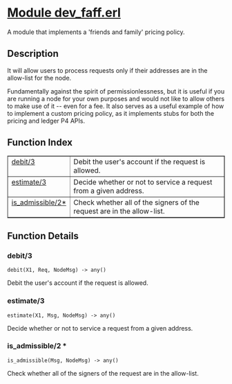 # [Module dev_faff.erl](https://github.com/permaweb/HyperBEAM/blob/main/src/dev_faff.erl)




A module that implements a 'friends and family' pricing policy.

<a name="description"></a>

## Description ##

It will allow users to process requests only if their addresses are
in the allow-list for the node.

Fundamentally against the spirit of permissionlessness, but it is useful if
you are running a node for your own purposes and would not like to allow
others to make use of it -- even for a fee. It also serves as a useful
example of how to implement a custom pricing policy, as it implements stubs
for both the pricing and ledger P4 APIs.<a name="index"></a>

## Function Index ##


<table width="100%" border="1" cellspacing="0" cellpadding="2" summary="function index"><tr><td valign="top"><a href="#debit-3">debit/3</a></td><td>Debit the user's account if the request is allowed.</td></tr><tr><td valign="top"><a href="#estimate-3">estimate/3</a></td><td>Decide whether or not to service a request from a given address.</td></tr><tr><td valign="top"><a href="#is_admissible-2">is_admissible/2*</a></td><td>Check whether all of the signers of the request are in the allow-list.</td></tr></table>


<a name="functions"></a>

## Function Details ##

<a name="debit-3"></a>

### debit/3 ###

`debit(X1, Req, NodeMsg) -> any()`

Debit the user's account if the request is allowed.

<a name="estimate-3"></a>

### estimate/3 ###

`estimate(X1, Msg, NodeMsg) -> any()`

Decide whether or not to service a request from a given address.

<a name="is_admissible-2"></a>

### is_admissible/2 * ###

`is_admissible(Msg, NodeMsg) -> any()`

Check whether all of the signers of the request are in the allow-list.

